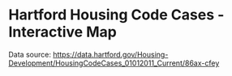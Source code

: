 # Hartford Housing Code Cases - Interactive Map

Data source: https://data.hartford.gov/Housing-Development/HousingCodeCases_01012011_Current/86ax-cfey